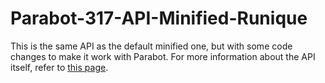 Parabot-317-API-Minified-Runique
========================

This is the same API as the default minified one, but with some code changes to make it work with Parabot.
For more information about the API itself, refer to [this page](https://github.com/Parabot/Parabot-317-API-Minified).